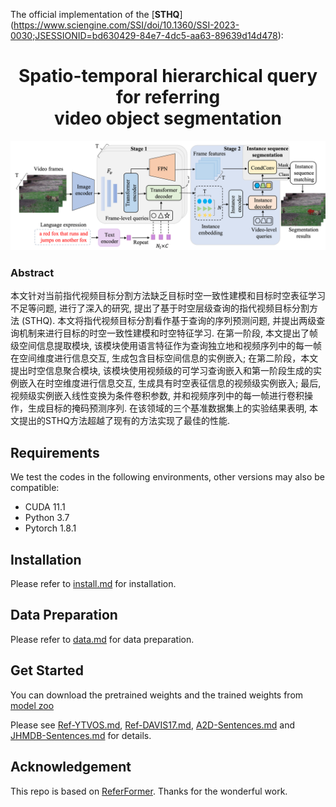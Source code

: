 The official implementation of the [**STHQ**] (https://www.sciengine.com/SSI/doi/10.1360/SSI-2023-0030;JSESSIONID=bd630429-84e7-4dc5-aa63-89639d14d478):

<div align="center">
<h1>
<b>
Spatio-temporal hierarchical query for referring <br> video object segmentation
</b>
</h1>
</div>

<p align="center"><img src="docs/framework.png" width="800"/></p>


### Abstract

本文针对当前指代视频目标分割方法缺乏目标时空一致性建模和目标时空表征学习不足等问题, 进行了深入的研究, 提出了基于时空层级查询的指代视频目标分割方法 (STHQ). 本文将指代视频目标分割看作基于查询的序列预测问题, 并提出两级查询机制来进行目标的时空一致性建模和时空特征学习. 在第一阶段, 本文提出了帧级空间信息提取模块, 该模块使用语言特征作为查询独立地和视频序列中的每一帧在空间维度进行信息交互, 生成包含目标空间信息的实例嵌入; 在第二阶段，本文提出时空信息聚合模块, 该模块使用视频级的可学习查询嵌入和第一阶段生成的实例嵌入在时空维度进行信息交互, 生成具有时空表征信息的视频级实例嵌入; 最后, 视频级实例嵌入线性变换为条件卷积参数, 并和视频序列中的每一帧进行卷积操作，生成目标的掩码预测序列. 在该领域的三个基准数据集上的实验结果表明, 本文提出的STHQ方法超越了现有的方法实现了最佳的性能.

## Requirements

We test the codes in the following environments, other versions may also be compatible:

- CUDA 11.1
- Python 3.7
- Pytorch 1.8.1


## Installation

Please refer to [install.md](docs/install.md) for installation.

## Data Preparation

Please refer to [data.md](docs/data.md) for data preparation.


## Get Started

You can download the pretrained weights and the trained weights from [model zoo](https://drive.google.com/drive/folders/1T0b4U06CgbVbnSYzyt-tHd9z74ZH3322?usp=sharing)

Please see [Ref-YTVOS.md](docs/Ref-Youtube-VOS.md), [Ref-DAVIS17.md](docs/Ref-DAVIS17.md), [A2D-Sentences.md](docs/A2D-Sentences.md) and [JHMDB-Sentences.md](docs/JHMDB-Sentences.md) for details.

<!-- pretrain.sh, train.sh and test.sh for details. -->

## Acknowledgement

This repo is based on [ReferFormer](https://github.com/wjn922/ReferFormer). Thanks for the wonderful work.
